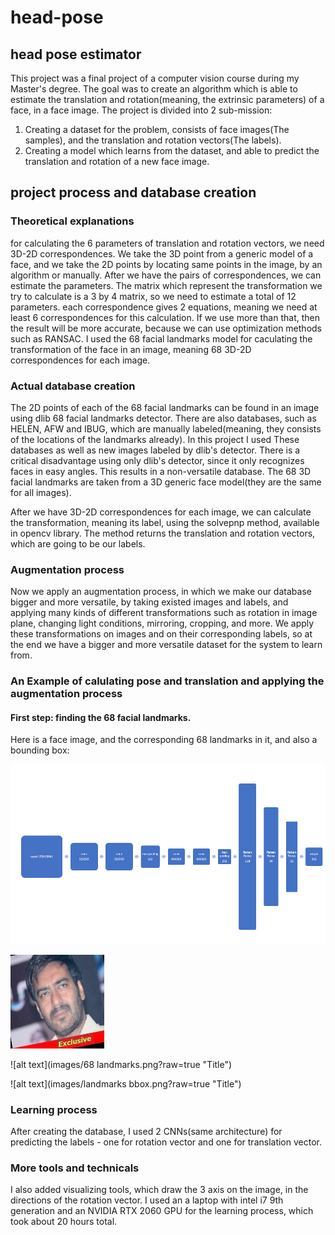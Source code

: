 # head-pose
## head pose estimator
This project was a final project of a computer vision course during my Master's degree.
The goal was to create an algorithm which is able to estimate the translation and rotation(meaning, the extrinsic parameters)
of a face, in a face image.
The project is divided into 2 sub-mission:
1. Creating a dataset for the problem, consists of face images(The samples), and the translation and rotation vectors(The labels).
2. Creating a model which learns from the dataset, and able to predict the translation and rotation of a new face image.

## project process and database creation
### Theoretical explanations
for calculating the 6 parameters of translation and rotation vectors, we need 3D-2D correspondences. We take the 3D point from a generic model of a face, and we take the 2D points by locating same points in the image, by an algorithm or manually.
After we have the pairs of correspondences, we can estimate the parameters.
The matrix which represent the transformation we try to calculate
is a 3 by 4 matrix, so we need to estimate a total of 12 parameters. each correspondence gives 2 equations, meaning we need at least
6 correspondences for this calculation. If we use more than that, then the result will be more accurate, because we can use optimization 
methods such as RANSAC.
I used the 68 facial landmarks model for caculating the transformation of the face in an image, meaning 68 3D-2D correspondences
for each image.

### Actual database creation
The 2D points of each of the 68 facial landmarks can be found in an image using dlib 68 facial landmarks detector.
There are also databases, such as HELEN, AFW and IBUG, which are manually labeled(meaning, they consists of the
locations of the landmarks already).
In this project I used These databases as well as new images labeled by dlib's detector.
There is a critical disadvantage using only dlib's detector, since it only recognizes faces in easy angles.
This results in a non-versatile database.
The 68 3D facial landmarks are taken from a 3D generic face model(they are the same for all images).

After we have 3D-2D correspondences for each image, we can calculate the transformation, meaning its label, using 
the solvepnp method, available in opencv library. The method returns the translation and rotation vectors, which are going to
be our labels.

### Augmentation process
Now we apply an augmentation process, in which we make our database bigger and more versatile, by taking existed images and labels, and applying many kinds of different transformations such as rotation in image plane, changing light conditions, mirroring, cropping, and more. We apply these transformations on images and on their corresponding labels, so at the end we have a bigger and more versatile dataset for the system to learn from.

### An Example of calulating pose and translation and applying the augmentation process
#### First step: finding the 68 facial landmarks.
Here is a face image, and the corresponding 68 landmarks in it, and also a bounding box:

![alt text](images/architecture.png?raw=true "Title")

![alt text](images/original.jpg?raw=true "Title")

![alt text](images/68 landmarks.png?raw=true "Title")

![alt text](images/landmarks bbox.png?raw=true "Title")


### Learning process
After creating the database, I used 2 CNNs(same architecture) for predicting the labels - one for rotation vector and one for translation vector.

### More tools and technicals
I also added visualizing tools, which draw the 3 axis on the image, in the directions of the rotation vector.
I used an a laptop with intel i7 9th generation and an NVIDIA RTX 2060 GPU for the learning process, which took about 20 hours total.

